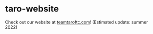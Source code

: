# taro-website

Check out our website at [teamtaroftc.com](https://teamtaroftc.com)! (Estimated update: summer 2022)
